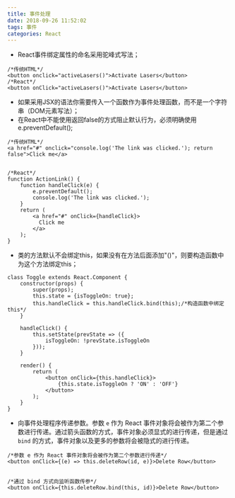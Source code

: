 ```yaml
---
title: 事件处理
date: 2018-09-26 11:52:02
tags: 事件
categories: React
---
```




- React事件绑定属性的命名采用驼峰式写法；

```react
/*传统HTML*/
<button onclick="activeLasers()">Activate Lasers</button>
/*React*/
<button onClick="activeLasers()">Activate Lasers</button>
```



- 如果采用JSX的语法你需要传入一个函数作为事件处理函数，而不是一个字符串（DOM元素写法）；
- 在React中不能使用返回false的方式阻止默认行为，必须明确使用e.preventDefault();

```react
/*传统HTML*/
<a href="#" onclick="console.log('The link was clicked.'); return false">Click me</a>
 
 
/*React*/
function ActionLink() {
    function handleClick(e) {
        e.preventDefault();
        console.log('The link was clicked.');
    }
    return (
        <a href="#" onClick={handleClick}>
          Click me
        </a>
    );
}
```



- 类的方法默认不会绑定this，如果没有在方法后面添加"()"，则要构造函数中为这个方法绑定this；

```react
class Toggle extends React.Component {
    constructor(props) {
        super(props);
        this.state = {isToggleOn: true};
        this.handleClick = this.handleClick.bind(this);/*构造函数中绑定this*/
    }
 
    handleClick() {
        this.setState(prevState => ({
            isToggleOn: !prevState.isToggleOn
        }));
    }
 
    render() {
        return (
            <button onClick={this.handleClick}>
                {this.state.isToggleOn ? 'ON' : 'OFF'}
            </button>
        );
    }
}
```



- 向事件处理程序传递参数。参数 `e` 作为 React 事件对象将会被作为第二个参数进行传递。通过箭头函数的方式，事件对象必须显式的进行传递，但是通过 `bind` 的方式，事件对象以及更多的参数将会被隐式的进行传递。

```react
/*参数 e 作为 React 事件对象将会被作为第二个参数进行传递*/
<button onClick={(e) => this.deleteRow(id, e)}>Delete Row</button>
 
 
/*通过 bind 方式向监听函数传参*/
<button onClick={this.deleteRow.bind(this, id)}>Delete Row</button>
```

